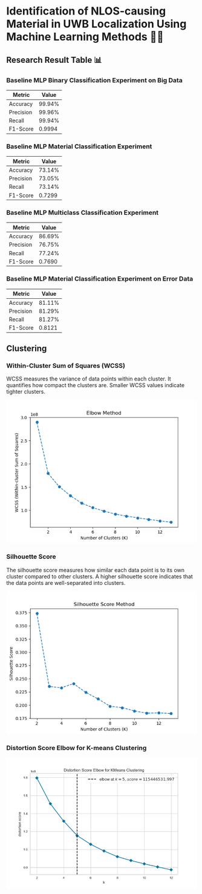 # Identification of NLOS-causing Material in UWB Localization Using Machine Learning Methods 📡🤖

## Research Result Table 📊

### Baseline MLP Binary Classification Experiment on Big Data

| Metric    | Value                |
|-----------|----------------------|
| Accuracy  | 99.94%               |
| Precision | 99.96%               |
| Recall    | 99.94%               |
| F1-Score  | 0.9994               |

### Baseline MLP Material Classification Experiment

| Metric    | Value                |
|-----------|----------------------|
| Accuracy  | 73.14%               |
| Precision | 73.05%               |
| Recall    | 73.14%               |
| F1-Score  | 0.7299               |

### Baseline MLP Multiclass Classification Experiment

| Metric    | Value                |
|-----------|----------------------|
| Accuracy  | 86.69%               |
| Precision | 76.75%               |
| Recall    | 77.24%               |
| F1-Score  | 0.7690               |

### Baseline MLP Material Classification Experiment on Error Data

| Metric    | Value                |
|-----------|----------------------|
| Accuracy  | 81.11%               |
| Precision | 81.29%               |
| Recall    | 81.27%               |
| F1-Score  | 0.8121               |

## Clustering

### Within-Cluster Sum of Squares (WCSS)
WCSS measures the variance of data points within each cluster. It quantifies how compact the clusters are. Smaller WCSS values indicate tighter clusters.

![Within-Cluster Sum of Squares (WCSS)](figures/WCSS.png?raw=true "Within-Cluster Sum of Squares (WCSS)")

### Silhouette Score
The silhouette score measures how similar each data point is to its own cluster compared to other clusters. A higher silhouette score indicates that the data points are well-separated into clusters.

![Silhouette Score](figures/silouette_score.png?raw=true "Silhouette Score")

### Distortion Score Elbow for K-means Clustering
![Elbow Distortion](figures/elbow_plot.png?raw=true "Elbow Distortion")
